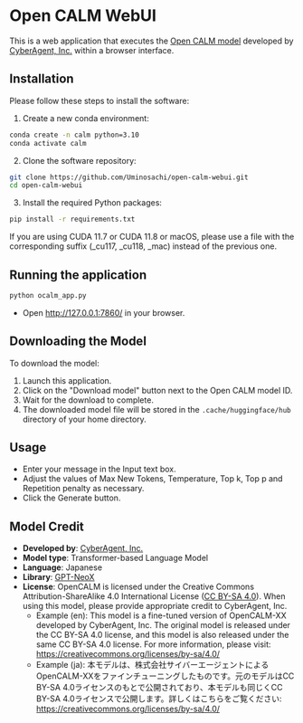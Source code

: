 # Open CALM WebUI

This is a web application that executes the [Open CALM model](https://huggingface.co/cyberagent) developed by [CyberAgent, Inc.](https://www.cyberagent.co.jp/) within a browser interface.

## Installation

Please follow these steps to install the software:

1. Create a new conda environment:

```bash
conda create -n calm python=3.10
conda activate calm
```

2. Clone the software repository:

```bash
git clone https://github.com/Uminosachi/open-calm-webui.git
cd open-calm-webui
```

3. Install the required Python packages:

```bash
pip install -r requirements.txt
```

If you are using CUDA 11.7 or CUDA 11.8 or macOS, please use a file with the corresponding suffix (_cu117, _cu118, _mac) instead of the previous one.

## Running the application

```bash
python ocalm_app.py
```

* Open http://127.0.0.1:7860/ in your browser.

## Downloading the Model

To download the model:

1. Launch this application.
2. Click on the "Download model" button next to the Open CALM model ID.
3. Wait for the download to complete.
4. The downloaded model file will be stored in the `.cache/huggingface/hub` directory of your home directory.

## Usage

* Enter your message in the Input text box.
* Adjust the values of Max New Tokens, Temperature, Top k, Top p and Repetition penalty as necessary.
* Click the Generate button.

## Model Credit

* **Developed by**: [CyberAgent, Inc.](https://www.cyberagent.co.jp/)
* **Model type**: Transformer-based Language Model
* **Language**: Japanese
* **Library**: [GPT-NeoX](https://github.com/EleutherAI/gpt-neox)
* **License**: OpenCALM is licensed under the Creative Commons Attribution-ShareAlike 4.0 International License ([CC BY-SA 4.0](https://creativecommons.org/licenses/by-sa/4.0/)). When using this model, please provide appropriate credit to CyberAgent, Inc.
  * Example (en): This model is a fine-tuned version of OpenCALM-XX developed by CyberAgent, Inc. The original model is released under the CC BY-SA 4.0 license, and this model is also released under the same CC BY-SA 4.0 license. For more information, please visit: https://creativecommons.org/licenses/by-sa/4.0/
  * Example (ja): 本モデルは、株式会社サイバーエージェントによるOpenCALM-XXをファインチューニングしたものです。元のモデルはCC BY-SA 4.0ライセンスのもとで公開されており、本モデルも同じくCC BY-SA 4.0ライセンスで公開します。詳しくはこちらをご覧ください: https://creativecommons.org/licenses/by-sa/4.0/
